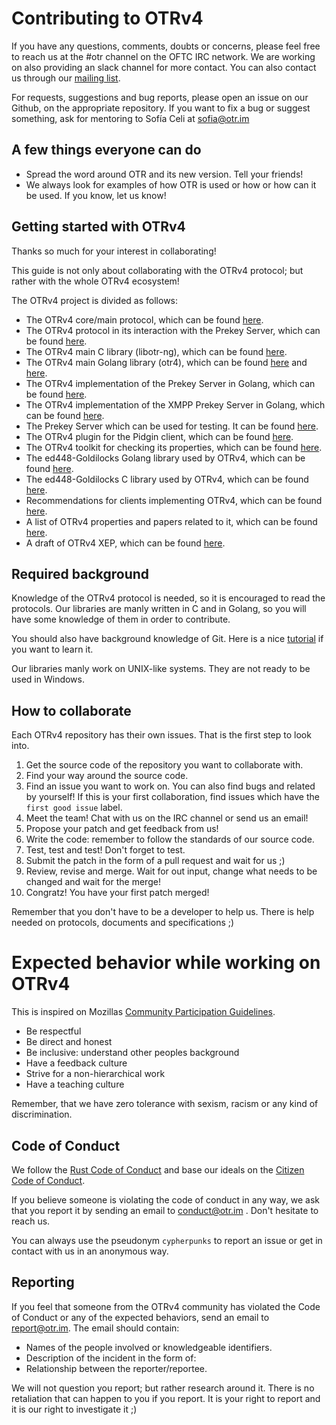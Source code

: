 # Contributing to OTRv4

If you have any questions, comments, doubts or concerns, please feel free to
reach us at the #otr channel on the OFTC IRC network. We are working on also
providing an slack channel for more contact. You can also contact us through
our [mailing list](https://lists.cypherpunks.ca/mailman/listinfo/otr-dev).

For requests, suggestions and bug reports, please open an issue on our Github,
on the appropriate repository. If you want to fix a bug or suggest something,
ask for mentoring to Sofía Celi at sofia@otr.im

## A few things everyone can do

* Spread the word around OTR and its new version. Tell your friends!
* We always look for examples of how OTR is used or how or how can it be used.
  If you know, let us know!

## Getting started with OTRv4

Thanks so much for your interest in collaborating!

This guide is not only about collaborating with the OTRv4 protocol; but rather
with the whole OTRv4 ecosystem!

The OTRv4 project is divided as follows:

* The OTRv4 core/main protocol, which can be
  found [here](https://github.com/otrv4/otrv4/blob/master/otrv4.md).
* The OTRv4 protocol in its interaction with the Prekey Server, which can be
  found [here](https://github.com/otrv4/otrv4-prekey-server/blob/master/otrv4-prekey-server.md).
* The OTRv4 main C library (libotr-ng), which can be
  found [here](https://github.com/otrv4/libotr-ng).
* The OTRv4 main Golang library (otr4), which can be
  found [here](https://github.com/otrv4/otr4)
  and [here](https://github.com/coyim/gotra).
* The OTRv4 implementation of the Prekey Server in Golang, which can be
  found [here](https://github.com/otrv4/otrng-prekey-server).
* The OTRv4 implementation of the XMPP Prekey Server in Golang, which can be
  found [here](https://github.com/otrv4/prekey-server-xmpp).
* The Prekey Server which can be used for testing. It can be
  found [here](https://github.com/otrv4/prekey-server-docker-compose).
* The OTRv4 plugin for the Pidgin client, which can be
  found [here](https://github.com/otrv4/pidgin-otrng).
* The OTRv4 toolkit for checking its properties, which can be
  found [here](https://github.com/otrv4/libotr-ng-toolkit).
* The ed448-Goldilocks Golang library used by OTRv4, which can be
  found [here](https://github.com/otrv4/ed448).
* The ed448-Goldilocks C library used by OTRv4, which can be
  found [here](https://github.com/otrv4/libgoldilocks).
* Recommendations for clients implementing OTRv4, which can be
  found [here](https://github.com/otrv4/otrv4-client-imp-recommendations).
* A list of OTRv4 properties and papers related to it, which can be
  found [here](https://github.com/otrv4/OTRv4-properties).
* A draft of OTRv4 XEP, which can be
  found [here](https://github.com/otrv4/OTRv4-over-XMPP).

## Required background

Knowledge of the OTRv4 protocol is needed, so it is encouraged to read the
protocols. Our libraries are manly written in C and in Golang, so you
will have some knowledge of them in order to contribute.

You should also have background knowledge of Git. Here is a
nice [tutorial](https://try.github.io/) if you want to learn it.

Our libraries manly work on UNIX-like systems. They are not ready to be
used in Windows.

## How to collaborate

Each OTRv4 repository has their own issues. That is the first step to look into.

1. Get the source code of the repository you want to collaborate with.
2. Find your way around the source code.
3. Find an issue you want to work on. You can also find bugs and related by
   yourself!
   If this is your first collaboration, find issues which have the `first good
   issue` label.
4. Meet the team! Chat with us on the IRC channel or send us an email!
5. Propose your patch and get feedback from us!
5. Write the code: remember to follow the standards of our source code.
6. Test, test and test! Don't forget to test.
7. Submit the patch in the form of a pull request and wait for us ;)
8. Review, revise and merge. Wait for out input, change what needs to be changed
   and wait for the merge!
9. Congratz! You have your first patch merged!

Remember that you don't have to be a developer to help us. There is help needed
on protocols, documents and specifications ;)

# Expected behavior while working on OTRv4

This is inspired on Mozillas [Community Participation Guidelines](https://www.mozilla.org/en-US/about/governance/policies/participation/).

* Be respectful
* Be direct and honest
* Be inclusive: understand other peoples background
* Have a feedback culture
* Strive for a non-hierarchical work
* Have a teaching culture

Remember, that we have zero tolerance with sexism, racism or any kind of
discrimination.

## Code of Conduct

We follow the [Rust Code of Conduct](https://www.rust-lang.org/policies/code-of-conduct)
and base our ideals on the [Citizen Code of Conduct](http://citizencodeofconduct.org/).

If you believe someone is violating the code of conduct in any way, we ask that
you report it by sending an email to conduct@otr.im . Don't hesitate to reach us.

You can always use the pseudonym `cypherpunks` to report an issue or get in
contact with us in an anonymous way.

## Reporting

If you feel that someone from the OTRv4 community has violated the Code of
Conduct or any of the expected behaviors, send an email to report@otr.im.
The email should contain:

* Names of the people involved or knowledgeable identifiers.
* Description of the incident in the form of:
  <Specific time>
  <Observed behavior>
  <Impact>
* Relationship between the reporter/reportee.

We will not question you report; but rather research around it. There is no
retaliation that can happen to you if you report. It is your right to report and
it is our right to investigate it ;)

